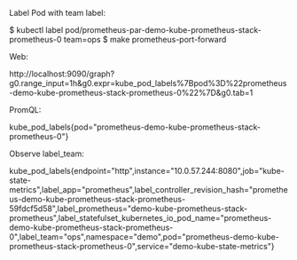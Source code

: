 Label Pod with team label:

  $ kubectl label pod/prometheus-par-demo-kube-prometheus-stack-prometheus-0 team=ops
  $ make prometheus-port-forward

Web:

  http://localhost:9090/graph?g0.range_input=1h&g0.expr=kube_pod_labels%7Bpod%3D%22prometheus-demo-kube-prometheus-stack-prometheus-0%22%7D&g0.tab=1

PromQL:

  kube_pod_labels{pod="prometheus-demo-kube-prometheus-stack-prometheus-0"}

Observe label_team:

  kube_pod_labels{endpoint="http",instance="10.0.57.244:8080",job="kube-state-metrics",label_app="prometheus",label_controller_revision_hash="prometheus-demo-kube-prometheus-stack-prometheus-59fdcf5d58",label_prometheus="demo-kube-prometheus-stack-prometheus",label_statefulset_kubernetes_io_pod_name="prometheus-demo-kube-prometheus-stack-prometheus-0",label_team="ops",namespace="demo",pod="prometheus-demo-kube-prometheus-stack-prometheus-0",service="demo-kube-state-metrics"}
